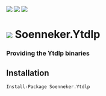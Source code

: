 [![](https://img.shields.io/nuget/v/Soenneker.Ytdlp.svg?style=for-the-badge)](https://www.nuget.org/packages/Soenneker.Ytdlp/)
[![](https://img.shields.io/github/actions/workflow/status/soenneker/soenneker.Ytdlp/publish.yml?style=for-the-badge)](https://github.com/soenneker/soenneker.YtDlp/actions/workflows/publish.yml)
[![](https://img.shields.io/nuget/dt/Soenneker.Ytdlp.svg?style=for-the-badge)](https://www.nuget.org/packages/Soenneker.Ytdlp/)

# ![](https://user-images.githubusercontent.com/4441470/224455560-91ed3ee7-f510-4041-a8d2-3fc093025112.png) Soenneker.Ytdlp
### Providing the Ytdlp binaries

## Installation

```
Install-Package Soenneker.Ytdlp
```
